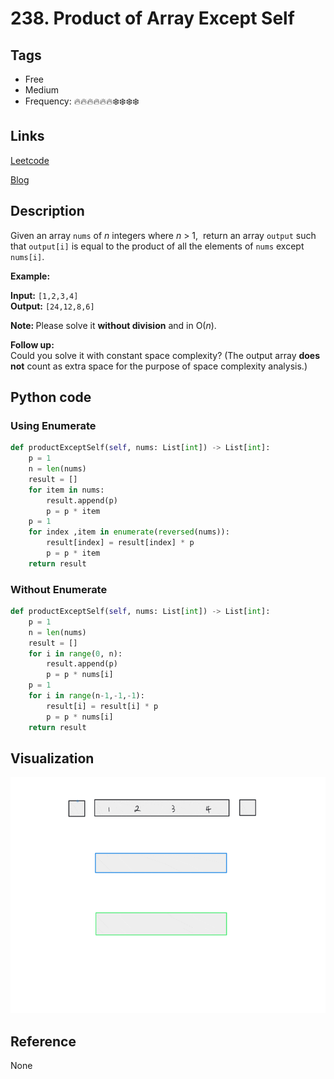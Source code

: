 # 238. Product of Array Except Self

## Tags

- Free
- Medium
- Frequency: :fire::fire::fire::fire::fire::fire::snowflake::snowflake::snowflake::snowflake:

## Links

[Leetcode](https://leetcode.com/problems/product-of-array-except-self/description/)

[Blog](http://206.81.6.248:12306/leetcode/product-of-array-except-self/description)

## Description

Given an array <code>nums</code> of <em>n</em> integers where <em>n</em> > 1,  return an array <code>output</code> such that <code>output[i]</code> is equal to the product of all the elements of <code>nums</code> except <code>nums[i]</code>.

<b>Example:</b>

<b>Input:</b>  <code>[1,2,3,4]</code>  
<b>Output:</b> <code>[24,12,8,6]</code>

<strong>Note: </strong>Please solve it <strong>without division</strong> and in O(<em>n</em>).

<strong>Follow up:</strong><br/>Could you solve it with constant space complexity? (The output array <strong>does not</strong> count as extra space for the purpose of space complexity analysis.)

## Python code

### Using Enumerate

```python
def productExceptSelf(self, nums: List[int]) -> List[int]:
    p = 1
    n = len(nums)
    result = []
    for item in nums:
        result.append(p)
        p = p * item
    p = 1
    for index ,item in enumerate(reversed(nums)):
        result[index] = result[index] * p
        p = p * item
    return result
```

### Without Enumerate

```python
def productExceptSelf(self, nums: List[int]) -> List[int]:
    p = 1
    n = len(nums)
    result = []
    for i in range(0, n):
        result.append(p)
        p = p * nums[i]
    p = 1
    for i in range(n-1,-1,-1):
        result[i] = result[i] * p
        p = p * nums[i]
    return result
```

## Visualization

![gif](https://github.com/jshota/leetcode-solutions/blob/master/gifs/238.%20Product%20of%20Array%20Except%20Self.gif)

## Reference

None

